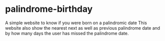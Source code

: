 # palindrome-birthday
A simple website to know if you were born on a palindromic date This website also show the nearest next as well as previous palindrome date and by how many days the user has missed the palindrome date.
